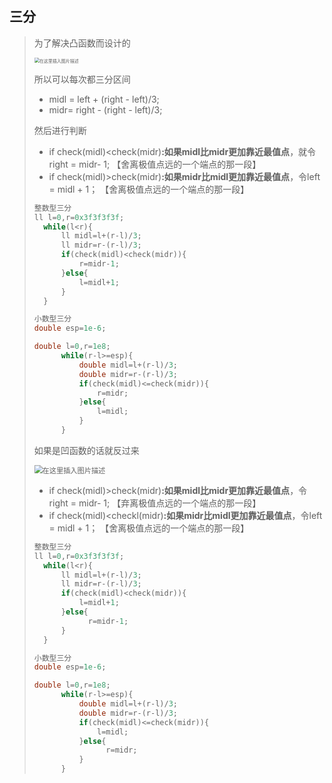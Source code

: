 ## 三分

> 为了解决凸函数而设计的
>
> <img src="https://img-blog.csdnimg.cn/20200623143826866.png?x-oss-process=image/watermark,type_ZmFuZ3poZW5naGVpdGk,shadow_10,text_aHR0cHM6Ly9ibG9nLmNzZG4ubmV0L3poaXpoZW5nZ3Vhbg==,size_16,color_FFFFFF,t_70" alt="在这里插入图片描述" style="zoom:50%;" />
>
> 所以可以每次都三分区间
>
> - midl = left + (right - left)/3;
> - midr= right - (right - left)/3;
>
> 然后进行判断
>
> - if check(midl)<check(midr)**:如果midl比midr更加靠近最值点**，就令 right = midr- 1; 【舍离极值点远的一个端点的那一段】
> - if check(midl)>check(midr)**:如果midr比midl更加靠近最值点**，令left = midl + 1； 【舍离极值点远的一个端点的那一段】
>
> ``` c++
> 整数型三分
> ll l=0,r=0x3f3f3f3f;
> 	while(l<r){
> 		ll midl=l+(r-l)/3;
> 		ll midr=r-(r-l)/3;
> 		if(check(midl)<check(midr)){
> 			r=midr-1;
> 		}else{
> 			l=midl+1;
> 		}
> 	}
> ```
>
> ``` c++
> 小数型三分
> double esp=1e-6;
> 
> double l=0,r=1e8;
> 		while(r-l>=esp){
> 			double midl=l+(r-l)/3;
> 			double midr=r-(r-l)/3;
> 			if(check(midl)<=check(midr)){
> 				r=midr;
> 			}else{
> 				l=midl;
> 			}
> 		}
> ```
>
> 
>
> 如果是凹函数的话就反过来
>
> <img src="https://img-blog.csdnimg.cn/20200623145804482.png?x-oss-process=image/watermark,type_ZmFuZ3poZW5naGVpdGk,shadow_10,text_aHR0cHM6Ly9ibG9nLmNzZG4ubmV0L3poaXpoZW5nZ3Vhbg==,size_16,color_FFFFFF,t_70" alt="在这里插入图片描述" style="zoom:80%;" />
>
> - if check(midl)>check(midr)**:如果midl比midr更加靠近最值点**，令 right = midr- 1; 【弃离极值点远的一个端点的那一段】
> - if check(midl)<checkl(midr)**:如果midr比midl更加靠近最值点**，令left = midl + 1； 【舍离极值点远的一个端点的那一段】
>
> ``` c++
> 整数型三分
> ll l=0,r=0x3f3f3f3f;
> 	while(l<r){
> 		ll midl=l+(r-l)/3;
> 		ll midr=r-(r-l)/3;
> 		if(check(midl)<check(midr)){
> 			l=midl+1;
> 		}else{
>             r=midr-1;
> 		}
> 	}
> ```
>
> ``` c++
> 小数型三分
> double esp=1e-6;
> 
> double l=0,r=1e8;
> 		while(r-l>=esp){
> 			double midl=l+(r-l)/3;
> 			double midr=r-(r-l)/3;
> 			if(check(midl)<=check(midr)){
> 				l=midl;
> 			}else{
>                 r=midr;
> 			}
> 		}
> ```
>
> 

